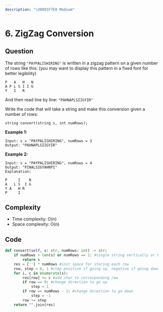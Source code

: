 ```yaml
---
description: "\U0001F7E8 Medium"
---
```


# 6. ZigZag Conversion

## Question

The string `"PAYPALISHIRING"` is written in a zigzag pattern on a given number of rows like this: \(you may want to display this pattern in a fixed font for better legibility\)

```text
P   A   H   N
A P L S I I G
Y   I   R
```

And then read line by line: `"PAHNAPLSIIGYIR"`

Write the code that will take a string and make this conversion given a number of rows:

```text
string convert(string s, int numRows);
```

**Example 1:**

```text
Input: s = "PAYPALISHIRING", numRows = 3
Output: "PAHNAPLSIIGYIR"
```

**Example 2:**

```text
Input: s = "PAYPALISHIRING", numRows = 4
Output: "PINALSIGYAHRPI"
Explanation:

P     I    N
A   L S  I G
Y A   H R
P     I
```

## Complexity

* Time complexity: O\(n\)
* Space complexity: O\(n\)

## Code

```python
def convert(self, s: str, numRows: int) -> str:
    if numRows > len(s) or numRows == 1: #single string vertically or horizontally
        return s
    res = [''] * numRows #init space for storing each row
    row, step = 0, 1 #step positive if going up, negative if going down
    for i, c in enumerate(s):
        res[row] += c #add char to corresponding row
        if row == 0: #change direction to go up
            step = 1
        if row == numRows - 1: #change direction to go down
            step = -1
        row += step
    return "".join(res)
```

